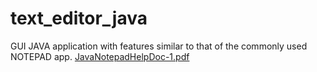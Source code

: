 # text_editor_java
 GUI JAVA application with features similar to that of the commonly used NOTEPAD app. 
[JavaNotepadHelpDoc-1.pdf](https://github.com/bolanle-adisa/text_editor_java/files/9779148/JavaNotepadHelpDoc-1.pdf)

